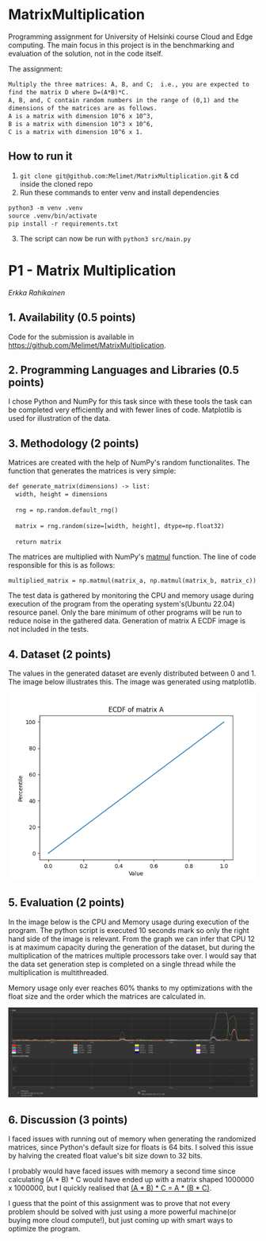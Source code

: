 # MatrixMultiplication

Programming assignment for University of Helsinki course Cloud and Edge computing. The main focus in this project is in the benchmarking and evaluation of the solution, not in the code itself.

The assignment:
```
Multiply the three matrices: A, B, and C;  i.e., you are expected to find the matrix D where D=(A*B)*C. 
A, B, and, C contain random numbers in the range of (0,1) and the dimensions of the matrices are as follows. 
A is a matrix with dimension 10^6 x 10^3,
B is a matrix with dimension 10^3 x 10^6,
C is a matrix with dimension 10^6 x 1.
```


## How to run it

1. `git clone git@github.com:Melimet/MatrixMultiplication.git` & cd inside the cloned repo
2. Run these commands to enter venv and install dependencies
```
python3 -m venv .venv
source .venv/bin/activate
pip install -r requirements.txt
```

3. The script can now be run with `python3 src/main.py`

# P1 - Matrix Multiplication 
*Erkka Rahikainen*

## 1. Availability (0.5 points)

Code for the submission is available in https://github.com/Melimet/MatrixMultiplication.

## 2. Programming Languages and Libraries (0.5 points)

I chose Python and NumPy for this task since with these tools the task can be completed very efficiently and with fewer lines of code. Matplotlib is used for illustration of the data.

## 3. Methodology (2 points)

Matrices are created with the help of NumPy's random functionalites. The function that generates the matrices is very simple:
```
def generate_matrix(dimensions) -> list:
  width, height = dimensions
  
  rng = np.random.default_rng()
  
  matrix = rng.random(size=[width, height], dtype=np.float32)

  return matrix

```

The matrices are multiplied with NumPy's [matmul](https://numpy.org/doc/stable/reference/generated/numpy.matmul.html) function. The line of code responsible for this is as follows:
```
multiplied_matrix = np.matmul(matrix_a, np.matmul(matrix_b, matrix_c))
```
The test data is gathered by monitoring the CPU and memory usage during execution of the program from the operating system's(Ubuntu 22.04) resource panel. Only the bare minimum of other programs will be run to reduce noise in the gathered data. Generation of matrix A ECDF image is not included in the tests.


## 4. Dataset (2 points)

The values in the generated dataset are evenly distributed between 0 and 1. The image below illustrates this. The image was generated using matplotlib.

![Matrix_A_ECDF_PLOT](Matrix_A_ECDF.png)

## 5. Evaluation (2 points)

In the image below is the CPU and Memory usage during execution of the program. The python script is executed 10 seconds mark so only the right hand side of the image is relevant. From the graph we can infer that CPU 12 is at maximum capacity during the generation of the dataset, but during the multiplication of the matrices multiple processors take over. I would say that the data set generation step is completed on a single thread while the multiplication is multithreaded.

Memory usage only ever reaches 60% thanks to my optimizations with the float size and the order which the matrices are calculated in.

![resource_usage](resource_usage.png)

## 6. Discussion (3 points)

I faced issues with running out of memory when generating the randomized matrices, since Python's default size for floats is 64 bits. I solved this issue by halving the created float value's bit size down to 32 bits.

I probably would have faced issues with memory a second time since calculating (A * B) * C would have ended up with a matrix shaped 1000000 x 1000000, but I quickly realised that [(A * B) * C = A * (B * C)](https://en.wikipedia.org/wiki/Matrix_multiplication#Associativity).

I guess that the point of this assignment was to prove that not every problem should be solved with just using a more powerful machine(or buying more cloud compute!), but just coming up with smart ways to optimize the program.